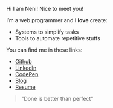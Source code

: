 Hi I am Neni!  Nice to meet you!

I’m a web programmer and I **love** create:
 
- Systems to simplify tasks
- Tools to automate repetitive stuffs

You can find me in these links:

- [Github](https://github.com/nenitf)
- [LinkedIn](https://www.linkedin.com/in/nenitf)
- [CodePen](https://codepen.io/nenitf/collections/popular?grid_type=list)
- [Blog](https://dev.to/nenitf)
- [Resume](http://neni.dev/cv)

> "Done is better than perfect"

